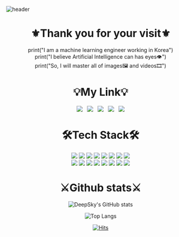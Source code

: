![header](https://capsule-render.vercel.app/api?type=waving&color=008080&section=header&text=Welcome%20to%20DeepSky's%20AI%20world&animation=twinkling&fontColor=FFFAFA&height=250&desc=I%20will%20make%20an%20eye%20of%20Artificial%20Intelligence&fontAlignY=35&descAlign=71.5&descSize=20&fontSize=50&descAlignY=50)

<div align="center">

# ⚜️Thank you for your visit⚜️
print("I am a machine learning engineer working in Korea")  
print("I believe Artificial Intelligence can has eyes👁️")  
print("So, I will master all of images🖼️ and videos🎞️")

# 💡My Link💡
<a href="https://github.com/DeepSky1215" target="_blank"><img src="https://img.shields.io/badge/Github-181717?style=flat&logo=GitHub&logoColor=white"/></a>
&nbsp;
<a href="mailto:deepskyai1215@gmail.com" target="_blank"><img src="https://img.shields.io/badge/Gmail-EA4335?style=flat&logo=Gmail&logoColor=white"/></a>
&nbsp;
<a href="mailto:deepskyai1215@kakao.com" target="_blank"><img src="https://img.shields.io/badge/Kakao-FFCD00?style=flat&logo=Kakao&logoColor=black"/></a>
&nbsp;
<a href="mailto:whgksdnf12155@naver.com" target="_blank"><img src="https://img.shields.io/badge/Naver-03C75A?style=flat&logo=Naver&logoColor=white"/></a>
&nbsp;
<a href="https://www.instagram.com/from_hanul_/?next=%2F" target="_blank"><img src="https://img.shields.io/badge/Instagram-E4405F?style=flat&logo=Instagram&logoColor=white"/></a>

# 🛠️Tech Stack🛠️
<img src="https://img.shields.io/badge/Python-3776AB?style=flat&logo=Python&logoColor=white">
<img src="https://img.shields.io/badge/TensorFlow-FF6F00?style=flat&logo=TensorFlow&logoColor=white">
<img src="https://img.shields.io/badge/Keras-D00000?style=flat&logo=Keras&logoColor=white">
<img src="https://img.shields.io/badge/PyTorch-EE4C2C?style=flat&logo=PyTorch&logoColor=white">
<img src="https://img.shields.io/badge/ScikitLearn-F7931E?style=flat&logo=scikit-learn&logoColor=white">
<img src="https://img.shields.io/badge/NumPy-013243?style=flat&logo=NumPy&logoColor=white">
<img src="https://img.shields.io/badge/pandas-150458?style=flat&logo=pandas&logoColor=white">
<img src="https://img.shields.io/badge/PyCharm-000000?style=flat&logo=PyCharm&logoColor=white"><br>
<img src="https://img.shields.io/badge/Jupyter-F37626?style=flat&logo=Jupyter&logoColor=white">
<img src="https://img.shields.io/badge/Linux-FCC624?style=flat&logo=Linux&logoColor=white">
<img src="https://img.shields.io/badge/Windows-0078D6?style=flat&logo=Windows&logoColor=white">
<img src="https://img.shields.io/badge/macOS-000000?style=flat&logo=macOS&logoColor=white">
<img src="https://img.shields.io/badge/GitHub-181717?style=flat&logo=GitHub&logoColor=white">
<img src="https://img.shields.io/badge/RStudio-75AADB?style=flat&logo=RStudio&logoColor=white">
<img src="https://img.shields.io/badge/MySQL-4479A1?style=flat&logo=MySQL&logoColor=white">
<img src="https://img.shields.io/badge/Lightroom-31A8FF?style=flat&logo=Adobe Lightroom Classic&logoColor=white">

# ⚔️Github stats⚔️
![DeepSky's GitHub stats](https://github-readme-stats.vercel.app/api?username=DeepSky1215&theme=noctis_minimus&show_icons=true)
<br>

![Top Langs](https://github-readme-stats.vercel.app/api/top-langs/?username=DeepSky1215&layout=compact&theme=noctis_minimus)

[![Hits](https://hits.seeyoufarm.com/api/count/incr/badge.svg?url=https%3A%2F%2Fgithub.com%2FDeepSky1215&count_bg=%23CFAE40&title_bg=%23059E9E&icon=github.svg&icon_color=%23000000&title=Visit&edge_flat=false)](https://hits.seeyoufarm.com)

</div>
